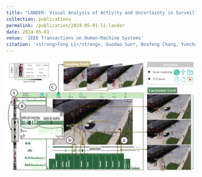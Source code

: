 ```yaml
---
title: "LANDER: Visual Analysis of Activity and Uncertainty in Surveillance Video"
collection: publications
permalink: /publication/2024-05-01-li-lander
date: 2024-05-01
venue: 'IEEE Transactions on Human-Machine Systems'
citation: '<strong>Tong Li</strong>, Guodao Sun*, Boafeng Chang, Yunchao Wang, Qi Jiang, Yuanzhong Ying, Li Jiang, Haixia Wang & Ronghua Liang. &quot;LANDER: Visual Analysis of Activity and Uncertainty in Surveillance Video.&quot; <i>IEEE Transactions on Human-Machine Systems, 2024.</i>' (in revision)
---
```


<img src="/images/Lander.png" />
